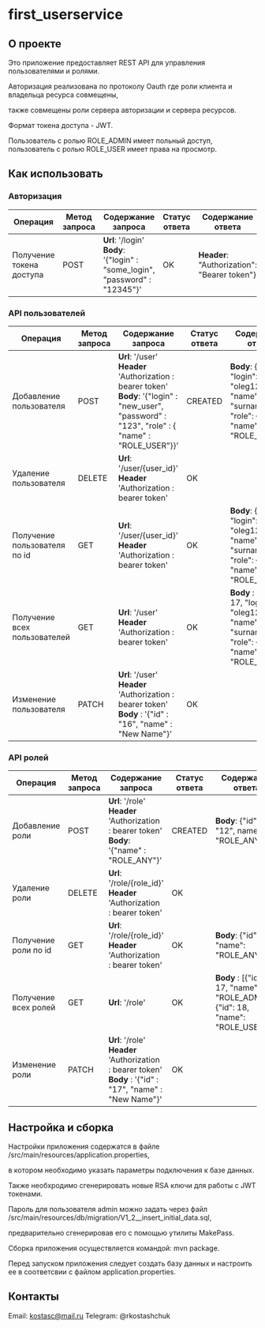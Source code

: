 # first_userservice

## О проекте

Это приложение предоставляет REST API для управления пользователями и ролями.

Авторизация реализована по протоколу Oauth где роли клиента и владельца ресурса совмещены,

также совмещены роли сервера авторизации и сервера ресурсов.

Формат токена доступа - JWT.

Пользователь с ролью ROLE_ADMIN имеет польный доступ, пользователь с ролью ROLE_USER имеет права на просмотр.


## Как использовать
### Авторизация
| Операция | Метод запроса | Содержание запроса | Статус ответа | Содержание ответа |
|--|--|--|--|--|
| Получение токена доступа | POST | **Url**: '/login' <br/> **Body**: '{"login" : "some_login", "password" : "12345"}' | OK | **Header**:  "Authorization": "Bearer token"} |

### API пользователей
| Операция | Метод запроса | Содержание запроса | Статус ответа | Содержание ответа |
|--|--|--|--|--|
| Добавление пользователя | POST | **Url**: '/user' <br/> **Header** 'Authorization : bearer token' <br/> **Body**: '{"login" : "new_user", "password" : "123", "role" : { "name" : "ROLE_USER"}}' | CREATED | **Body**: {"id": 17, "login": "oleg123", "name": null, "surname": null, "role": {"id": 2, "name": "ROLE_USER"}} |
| Удаление пользователя | DELETE | **Url**: '/user/{user_id}' <br/> **Header** 'Authorization : bearer token' | OK | |
| Получение пользователя по id | GET | **Url**: '/user/{user_id}' <br/> **Header** 'Authorization : bearer token' | OK | **Body**: {"id": 17, "login": "oleg123", "name": null, "surname": null, "role": {"id": 2, "name": "ROLE_USER"}}|
| Получение всех пользователей | GET | **Url**: '/user' <br/> **Header** 'Authorization : bearer token' | OK | **Body** : [{"id": 17, "login": "oleg123", "name": null, "surname": null, "role": {"id": 2, "name": "ROLE_USER"}}]|
| Изменение пользователя | PATCH | **Url**: '/user' <br/> **Header** 'Authorization : bearer token' <br/> **Body** : '{"id" : "16", "name" : "New Name"}' | OK | |

### API ролей
| Операция | Метод запроса | Содержание запроса | Статус ответа | Содержание ответа |
|--|--|--|--|--|
| Добавление роли | POST | **Url**: '/role' <br/> **Header** 'Authorization : bearer token' <br/> **Body**: '{"name" : "ROLE_ANY"}' | CREATED | **Body**: {"id" : "12", name" : "ROLE_ANY"} |
| Удаление роли | DELETE | **Url**: '/role/{role_id}' <br/> **Header** 'Authorization : bearer token' | OK | |
| Получение роли по id | GET | **Url**: '/role/{role_id}' <br/> **Header** 'Authorization : bearer token' | OK | **Body**: {"id": 17, "name": "ROLE_ANY"}|
| Получение всех ролей | GET | **Url**: '/role' | OK | **Body** : [{"id": 17, "name": "ROLE_ADMIN"}, {"id": 18, "name": "ROLE_USER"}]|
| Изменение роли | PATCH | **Url**: '/role' <br/> **Header** 'Authorization : bearer token' <br/> **Body** : '{"id" : "17", "name" : "New Name"}' | OK | |

## Настройка и сборка

Настройки приложения содержатся в файле /src/main/resources/application.properties,

в котором необходимо указать параметры подключения к базе данных.

Также необхродимо сгенерировать новые RSA ключи для работы с JWT токенами.

Пароль для пользователя admin можно задать через файл /src/main/resources/db/migration/V1_2__insert_initial_data.sql,

предварительно сгенерировав его с помощью утилиты MakePass.

Сборка приложения осуществляется командой: mvn package.

Перед запуском приложения следует создать базу данных и настроить ее в соответсвии с файлом application.properties.


## Контакты

Email: kostasc@mail.ru
Telegram: @rkostashchuk